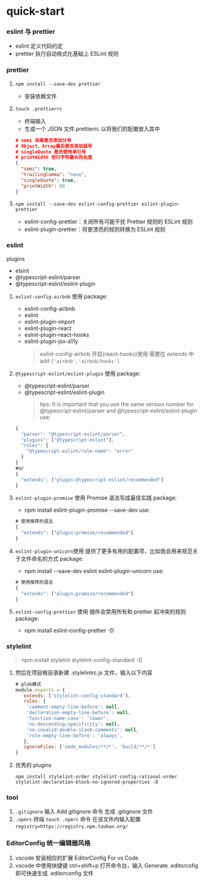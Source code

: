 # quick-start

### eslint 与 prettier

- eslint 定义代码约定
- prettier 执行自动格式化基础上 ESLint 规则

### prettier

1. `npm install --save-dev prettier`

   - 安装依赖文件

2. `touch .prettierrc`

   - 终端输入
   - 生成一个 JSON 文件.prettierrc 以将我们的配置放入其中

   ```json
   # semi 末尾是否添加分号
   # Object、Array最后是否添加逗号
   # singleQuote 是否使用单引号
   # printWidth 但行字符最长的长度
   {
     "semi": true,
     "trailingComma": "none",
     "singleQuote": true,
     "printWidth": 80
   }
   ```

3. `npm install --save-dev eslint-config-prettier eslint-plugin-prettier`
   - eslint-config-prettier：关闭所有可能干扰 Prettier 规则的 ESLint 规则
   - eslint-plugin-prettier：将更漂亮的规则转换为 ESLint 规则

### eslint

plugins

- elsint
- @typescript-eslint/parser
- @typescript-eslint/eslint-plugin

1. `eslint-config-airbnb` 使用
   package:
   - eslint-config-airbnb
   - eslint
   - eslint-plugin-import
   - eslint-plugin-react
   - eslint-plugin-react-hooks
   - eslint-plugin-jsx-a11y
     > eslint-config-airbnb 开启(react-hooks)使用 需要在 extends 中 add `['airbnb','airbnb/hooks']`
2. `@typescript-eslint/eslint-plugin` 使用
   package:

   - @typescript-eslint/parser
   - @typescript-eslint/eslint-plugin
     > tips:
     > It is important that you use the same version number for @typescript-eslint/parser and @typescript-eslint/eslint-plugin
     > use:

   ```javaScript
   {
     "parser": "@typescript-eslint/parser",
     "plugins": ["@typescript-eslint"],
     "rules": {
       "@typescript-eslint/rule-name": "error"
     }
   }
   #or
   {
     "extends": ["plugin:@typescript-eslint/recommended"]
   }
   ```

3. `eslint-plugin-promise` 使用 Promise 语法写成最佳实践
   package:

   - npm install eslint-plugin-promise --save-dev
     use:

   ```javaScript
   # 使用推荐的语法
   {
     "extends": ["plugin:promise/recommended"]
   }
   ```

4. `eslint-plugin-unicorn`使用 提供了更多有用的配置项，比如我会用来规范关于文件命名的方式
   package:
   - npm install --save-dev eslint eslint-plugin-unicorn
     use:
   ```javaScript
   # 使用推荐的语法
   {
     "extends": ["plugin:promise/recommended"]
   }
   ```
5. `eslint-config-prettier` 使用 插件会禁用所有和 prettier 起冲突的规则
   package:
   - npm install eslint-config-prettier -D

### stylelint

> npm install stylelint stylelint-config-standard -D

1. 然后在项目根目录新建 .stylelintrc.js 文件，输入以下内容
   ```javaScript
   # glob模式
   module.exports = {
      extends: ['stylelint-config-standard'],
      rules: {
       'comment-empty-line-before': null,
       'declaration-empty-line-before': null,
       'function-name-case': 'lower',
       'no-descending-specificity': null,
       'no-invalid-double-slash-comments': null,
       'rule-empty-line-before': 'always',
      },
      ignoreFiles: ['node_modules/**/*', 'build/**/*']
   }
   ```
2. 优秀的 plugins

   ```shell
   npm install stylelint-order stylelint-config-rational-order stylelint-declaration-block-no-ignored-properties -D

   ```

### tool

1. `.gitignore` 输入 Add gitignore 命令 生成 .gitignore 文件
2. `.npmrc` 终端 `touch .npmrc` 命令 在该文件内输入配置 `registry=https://registry.npm.taobao.org/`

### EditorConfig 统一编辑器风格

1. vscode 安装相应的扩展 EditorConfig For vs Code
2. vscode 中使用快捷键 ctrl+shift+p 打开命令台，输入 Generate .editorcofig 即可快速生成 .editorconfig 文件
